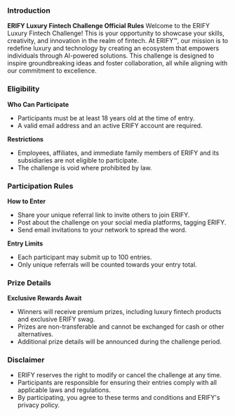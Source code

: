 ### Introduction
**ERIFY Luxury Fintech Challenge Official Rules**
Welcome to the ERIFY Luxury Fintech Challenge! This is your opportunity to showcase your skills, creativity, and innovation in the realm of fintech. At ERIFY™, our mission is to redefine luxury and technology by creating an ecosystem that empowers individuals through AI-powered solutions. This challenge is designed to inspire groundbreaking ideas and foster collaboration, all while aligning with our commitment to excellence.

### Eligibility
**Who Can Participate**
- Participants must be at least 18 years old at the time of entry.
- A valid email address and an active ERIFY account are required.

**Restrictions**
- Employees, affiliates, and immediate family members of ERIFY and its subsidiaries are not eligible to participate.
- The challenge is void where prohibited by law.

### Participation Rules
**How to Enter**
- Share your unique referral link to invite others to join ERIFY.
- Post about the challenge on your social media platforms, tagging ERIFY.
- Send email invitations to your network to spread the word.

**Entry Limits**
- Each participant may submit up to 100 entries.
- Only unique referrals will be counted towards your entry total.

### Prize Details
**Exclusive Rewards Await**
- Winners will receive premium prizes, including luxury fintech products and exclusive ERIFY swag.
- Prizes are non-transferable and cannot be exchanged for cash or other alternatives.
- Additional prize details will be announced during the challenge period.

### Disclaimer
- ERIFY reserves the right to modify or cancel the challenge at any time.
- Participants are responsible for ensuring their entries comply with all applicable laws and regulations.
- By participating, you agree to these terms and conditions and ERIFY's privacy policy.
